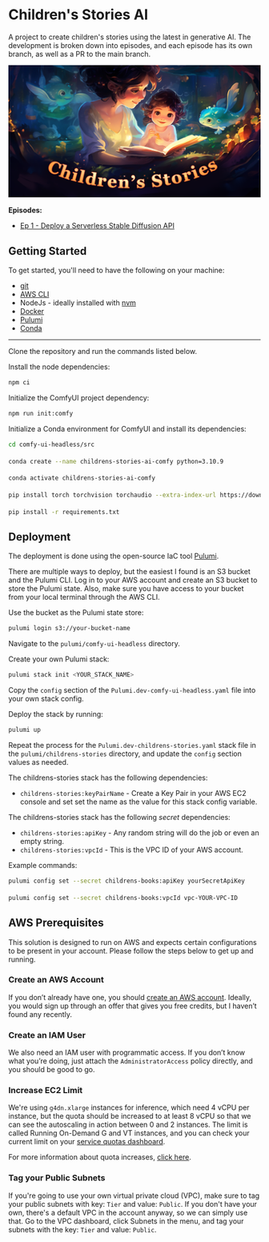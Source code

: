 # Children's Stories AI

A project to create children's stories using the latest in generative AI. The development is broken down into episodes, and each episode has its own branch, as well as a PR to the main branch.

![Article cover](./cover.png)

**Episodes:**

- [Ep 1 - Deploy a Serverless Stable Diffusion API](https://medium.com/@andrei.generative/how-to-build-an-ai-childrens-book-service-ep-1-deploy-a-serverless-stable-diffusion-api-5e7b0766d9e6)

## Getting Started

To get started, you'll need to have the following on your machine:

- [git](https://git-scm.com/)
- [AWS CLI](https://docs.aws.amazon.com/cli/latest/userguide/getting-started-install.html)
- NodeJs - ideally installed with [nvm](https://www.freecodecamp.org/news/node-version-manager-nvm-install-guide/)
- [Docker](https://docs.docker.com/engine/install/)
- [Pulumi](https://www.pulumi.com/docs/install/)
- [Conda](https://conda.io/projects/conda/en/latest/user-guide/install/index.html)

---

Clone the repository and run the commands listed below.

Install the node dependencies:

```sh
npm ci
```

Initialize the ComfyUI project dependency:

```sh
npm run init:comfy
```

Initialize a Conda environment for ComfyUI and install its dependencies:

```sh
cd comfy-ui-headless/src

conda create --name childrens-stories-ai-comfy python=3.10.9

conda activate childrens-stories-ai-comfy

pip install torch torchvision torchaudio --extra-index-url https://download.pytorch.org/whl/cu118 xformers

pip install -r requirements.txt
```

## Deployment

The deployment is done using the open-source IaC tool [Pulumi](https://www.pulumi.com/).

There are multiple ways to deploy, but the easiest I found is an S3 bucket and the Pulumi CLI. Log in to your AWS account and create an S3 bucket to store the Pulumi state. Also, make sure you have access to your bucket from your local terminal through the AWS CLI.

Use the bucket as the Pulumi state store:

```sh
pulumi login s3://your-bucket-name
```

Navigate to the `pulumi/comfy-ui-headless` directory.

Create your own Pulumi stack:

```sh
pulumi stack init <YOUR_STACK_NAME>
```

Copy the `config` section of the `Pulumi.dev-comfy-ui-headless.yaml` file into your own stack config.

Deploy the stack by running:

```sh
pulumi up
```

Repeat the process for the `Pulumi.dev-childrens-stories.yaml` stack file in the `pulumi/childrens-stories` directory, and update the `config` section values as needed.

The childrens-stories stack has the following dependencies:

- `childrens-stories:keyPairName` - Create a Key Pair in your AWS EC2 console and set set the name as the value for this stack config variable.

The childrens-stories stack has the following _secret_ dependencies:

- `childrens-stories:apiKey` - Any random string will do the job or even an empty string.
- `childrens-stories:vpcId` - This is the VPC ID of your AWS account.

Example commands:

```sh
pulumi config set --secret childrens-books:apiKey yourSecretApiKey

pulumi config set --secret childrens-books:vpcId vpc-YOUR-VPC-ID
```

## AWS Prerequisites

This solution is designed to run on AWS and expects certain configurations to be present in your account. Please follow the steps below to get up and running.

### Create an AWS Account

If you don’t already have one, you should [create an AWS account](https://aws.amazon.com/resources/create-account/). Ideally, you would sign up through an offer that gives you free credits, but I haven’t found any recently.

### Create an IAM User

We also need an IAM user with programmatic access. If you don’t know what you’re doing, just attach the `AdministratorAccess` policy directly, and you should be good to go.

### Increase EC2 Limit

We're using `g4dn.xlarge` instances for inference, which need 4 vCPU per instance, but the quota should be increased to at least 8 vCPU so that we can see the autoscaling in action between 0 and 2 instances.
The limit is called Running On-Demand G and VT instances, and you can check your current limit on your [service quotas dashboard](https://console.aws.amazon.com/servicequotas/home/services/ec2/quotas/).

For more information about quota increases, [click here](https://docs.aws.amazon.com/AWSEC2/latest/UserGuide/ec2-resource-limits.html#request-increase).

### Tag your Public Subnets

If you're going to use your own virtual private cloud (VPC), make sure to tag your public subnets with key: `Tier` and value: `Public`.
If you don't have your own, there's a default VPC in the account anyway, so we can simply use that. Go to the VPC dashboard, click Subnets in the menu, and tag your subnets with the key: `Tier` and value: `Public`.
